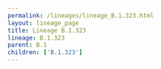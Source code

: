 ```yaml
---
permalink: /lineages/lineage_B.1.323.html
layout: lineage_page
title: Lineage B.1.323
lineage: B.1.323
parent: B.1
children: ['B.1.323']
---
```

